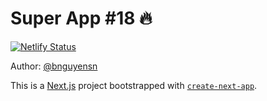 # Super App #18 🔥

[![Netlify Status](https://api.netlify.com/api/v1/badges/ec443177-2ccb-481d-932e-6c6d1e9efc57/deploy-status)](https://app.netlify.com/sites/super-app-18/deploys)

Author: [@bnguyensn](https://twitter.com/bnguyensn)

This is a [Next.js](https://nextjs.org/) project bootstrapped with [`create-next-app`](https://github.com/vercel/next.js/tree/canary/packages/create-next-app).
